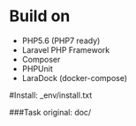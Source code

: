 # Build on
 - PHP5.6 (PHP7 ready)
 - Laravel PHP Framework
 - Composer
 - PHPUnit
 - LaraDock (docker-compose)
  
#Install: 
_env/install.txt 
 
###Task original:
doc/
 